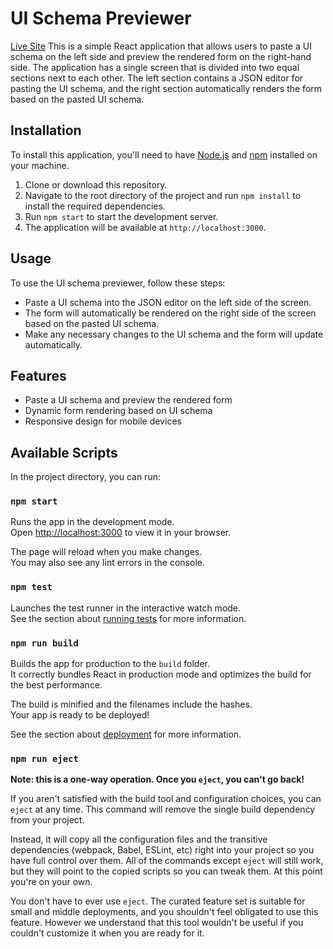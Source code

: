 # UI Schema Previewer
[Live Site](https://ui-schema-previewer.netlify.app/)
This is a simple React application that allows users to paste a UI schema on the left side and preview the rendered form on the right-hand side. The application has a single screen that is divided into two equal sections next to each other. The left section contains a JSON editor for pasting the UI schema, and the right section automatically renders the form based on the pasted UI schema.


## Installation

To install this application, you'll need to have [Node.js](https://nodejs.org/) and [npm](https://www.npmjs.com/) installed on your machine.

1. Clone or download this repository.
2. Navigate to the root directory of the project and run `npm install` to install the required dependencies.
3. Run `npm start` to start the development server.
4. The application will be available at `http://localhost:3000`.


## Usage

To use the UI schema previewer, follow these steps:

- Paste a UI schema into the JSON editor on the left side of the screen.
- The form will automatically be rendered on the right side of the screen based on the pasted UI schema.
- Make any necessary changes to the UI schema and the form will update automatically.


## Features

- Paste a UI schema and preview the rendered form
- Dynamic form rendering based on UI schema
- Responsive design for mobile devices


## Available Scripts

In the project directory, you can run:

### `npm start`

Runs the app in the development mode.\
Open [http://localhost:3000](http://localhost:3000) to view it in your browser.

The page will reload when you make changes.\
You may also see any lint errors in the console.

### `npm test`

Launches the test runner in the interactive watch mode.\
See the section about [running tests](https://facebook.github.io/create-react-app/docs/running-tests) for more information.

### `npm run build`

Builds the app for production to the `build` folder.\
It correctly bundles React in production mode and optimizes the build for the best performance.

The build is minified and the filenames include the hashes.\
Your app is ready to be deployed!

See the section about [deployment](https://facebook.github.io/create-react-app/docs/deployment) for more information.

### `npm run eject`

**Note: this is a one-way operation. Once you `eject`, you can't go back!**

If you aren't satisfied with the build tool and configuration choices, you can `eject` at any time. This command will remove the single build dependency from your project.

Instead, it will copy all the configuration files and the transitive dependencies (webpack, Babel, ESLint, etc) right into your project so you have full control over them. All of the commands except `eject` will still work, but they will point to the copied scripts so you can tweak them. At this point you're on your own.

You don't have to ever use `eject`. The curated feature set is suitable for small and middle deployments, and you shouldn't feel obligated to use this feature. However we understand that this tool wouldn't be useful if you couldn't customize it when you are ready for it.
